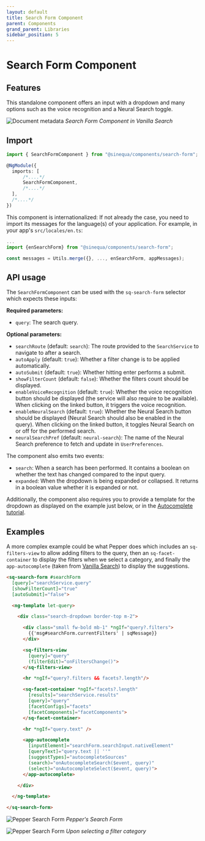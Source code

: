 ```yaml
---
layout: default
title: Search Form Component
parent: Components
grand_parent: Libraries
sidebar_position: 5
---
```


# Search Form Component

## Features

This standalone component offers an input with a dropdown and many options such as the voice recognition and a Neural Search toggle.

![Document metadata](/assets/modules/search-form.png)
*Search Form Component in Vanilla Search*


## Import

```typescript
import { SearchFormComponent } from "@sinequa/components/search-form";

@NgModule({
  imports: [
      /*....*/
      SearchFormComponent,
      /*....*/
  ],
  /*....*/
})
```

This component is internationalized: If not already the case, you need to import its messages for the language(s) of your application. For example, in your app's `src/locales/en.ts`:

```ts
...
import {enSearchForm} from "@sinequa/components/search-form";

const messages = Utils.merge({}, ..., enSearchForm, appMessages);
```

## API usage

The `SearchFormComponent` can be used with the `sq-search-form` selector which expects these inputs:

**Required parameters:**

* `query`: The search query.

**Optional parameters:**

* `searchRoute` (default: `search`): The route provided to the `SearchService` to navigate to after a search.
* `autoApply` (default: `true`): Whether a filter change is to be applied automatically.
* `autoSubmit` (default: `true`): Whether hitting enter performs a submit.
* `showFilterCount` (default: `false`): Whether the filters count should be displayed.
* `enableVoiceRecognition` (default: `true`): Whether the voice recognition button should be displayed (the service will also require to be available). When clicking on the linked button, it triggers the voice recognition.
* `enableNeuralSearch` (default: `true`): Whether the Neural Search button should be displayed (Neural Search should also be enabled in the query). When clicking on the linked button, it toggles Neural Search on or off for the performed search.
* `neuralSearchPref` (default: `neural-search`): The name of the Neural Search preference to fetch and update in `UserPreferences`.

The component also emits two events:

* `search`: When a search has been performed. It contains a boolean on whether the text has changed compared to the input query.
* `expanded`: When the dropdown is being expanded or collapsed. It returns in a boolean value whether it is expanded or not.

Additionally, the component also requires you to provide a template for the dropdown as displayed on the example just below, or in the [Autocomplete tutorial](../../tutorial/autocomplete.md).

## Examples

<doc-search-form></doc-search-form>

A more complex example could be what Pepper does which includes an `sq-filters-view` to allow adding filters to the query, then an `sq-facet-container` to display the filters when we select a category, and finally the `app-autocomplete` (taken from [Vanilla Search](../../apps/vanilla-search)) to display the suggestions.

```html
<sq-search-form #searchForm
  [query]="searchService.query"
  [showFilterCount]="true"
  [autoSubmit]="false">

  <ng-template let-query>

    <div class="search-dropdown border-top m-2">

      <div class="small fw-bold mb-1" *ngIf="query?.filters">
        {{'msg#searchForm.currentFilters' | sqMessage}}
      </div>

      <sq-filters-view
        [query]="query"
        (filterEdit)="onFiltersChange()">
      </sq-filters-view>

      <hr *ngIf="query?.filters && facets?.length"/>

      <sq-facet-container *ngIf="facets?.length"
        [results]="searchService.results"
        [query]="query"
        [facetConfigs]="facets"
        [facetComponents]="facetComponents">
      </sq-facet-container>

      <hr *ngIf="query.text" />

      <app-autocomplete
        [inputElement]="searchForm.searchInput.nativeElement"
        [queryText]="query.text || ''"
        [suggestTypes]="autocompleteSources"
        (search)="onAutocompleteSearch($event, query)"
        (select)="onAutocompleteSelect($event, query)">
      </app-autocomplete>

    </div>

  </ng-template>

</sq-search-form>
```

![Pepper Search Form](/assets/modules/search-form/search-form-pepper.png)
*Pepper's Search Form*


![Pepper Search Form](/assets/modules/search-form/search-form-pepper-2.png)
*Upon selecting a filter category*

